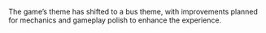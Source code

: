 The game’s theme has shifted to a bus theme, with improvements planned for mechanics and gameplay polish to enhance the experience.
